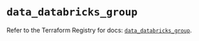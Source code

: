 # `data_databricks_group`

Refer to the Terraform Registry for docs: [`data_databricks_group`](https://registry.terraform.io/providers/databricks/databricks/1.38.0/docs/data-sources/group).
